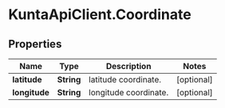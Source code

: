 # KuntaApiClient.Coordinate

## Properties
Name | Type | Description | Notes
------------ | ------------- | ------------- | -------------
**latitude** | **String** | latitude coordinate. | [optional] 
**longitude** | **String** | longitude coordinate. | [optional] 


